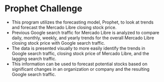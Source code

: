 # Prophet Challenge

- This program utilizes the forecasting model, Prophet, to look at trends and forecast the Mercado Libre closing stock price.
- Previous Google search traffic for Mercado Libre is analyzed to compare daily, monthly, weekly, and yearly trends for the overall Mercado Libre closing stock price with Google search traffic.
- The data is presented visually to more easily identify the trends in Google search traffic, closing stock price of Mercado Libre, and the lagging search traffic.
- This information can be used to forecast potential stocks based on significant changes in an organization or company and the resulting Google search traffic.
